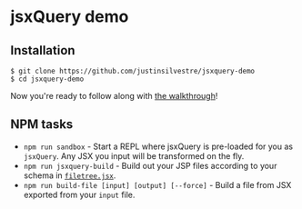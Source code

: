 # jsxQuery demo

## Installation

```
$ git clone https://github.com/justinsilvestre/jsxquery-demo
$ cd jsxquery-demo
```

Now you're ready to follow along with [the walkthrough](https://justinsilvestre.gitbooks.io/unit-testing-in-atg/content/)!

## NPM tasks

- `npm run sandbox` - Start a REPL where jsxQuery is pre-loaded for you as `jsxQuery`. Any JSX you input will be transformed on the fly.
- `npm run jsxquery-build` - Build out your JSP files according to your schema in [`filetree.jsx`](https://justinsilvestre.gitbooks.io/unit-testing-in-atg/content/chapter2.html#building-some-jsp-files).
- `npm run build-file [input] [output] [--force]` - Build a file from JSX exported from your `input` file.

